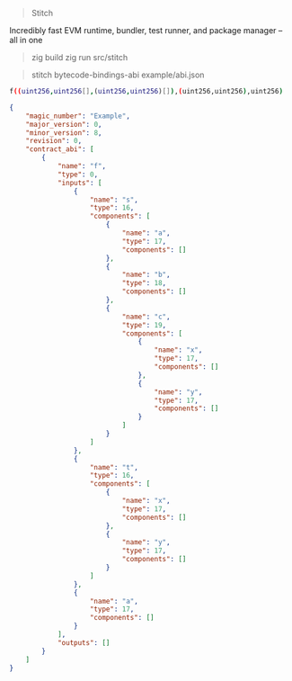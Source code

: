 > Stitch 

Incredibly fast EVM runtime, bundler, test runner, and package manager – all in one

> zig build
> zig run src/stitch

> stitch bytecode-bindings-abi example/abi.json
```bash
f((uint256,uint256[],(uint256,uint256)[]),(uint256,uint256),uint256)
```

```json
{
	"magic_number": "Example",
	"major_version": 0,
	"minor_version": 8,
	"revision": 0,
	"contract_abi": [
		{
			"name": "f",
			"type": 0,
			"inputs": [
				{
					"name": "s",
					"type": 16,
					"components": [
						{
							"name": "a",
							"type": 17,
							"components": []
						},
						{
							"name": "b",
							"type": 18,
							"components": []
						},
						{
							"name": "c",
							"type": 19,
							"components": [
								{
									"name": "x",
									"type": 17,
									"components": []
								},
								{
									"name": "y",
									"type": 17,
									"components": []
								}
							]
						}
					]
				},
				{
					"name": "t",
					"type": 16,
					"components": [
						{
							"name": "x",
							"type": 17,
							"components": []
						},
						{
							"name": "y",
							"type": 17,
							"components": []
						}
					]
				},
				{
					"name": "a",
					"type": 17,
					"components": []
				}
			],
			"outputs": []
		}
	]
}
```